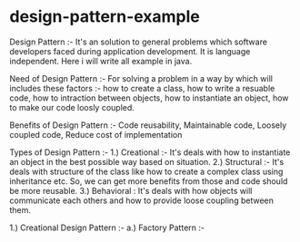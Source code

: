 # design-pattern-example

Design Pattern :- 
	It's an solution to general problems which software developers faced during application development. It is language independent. Here     i will write all example in java.  

Need of Design Pattern :- 
	For solving a problem in a way by which will includes these factors :- 
	how to create a class, how to write a resuable code, how to intraction between objects, how to instantiate an object, how to make our 	  code loosly coupled.

Benefits of Design Pattern :-
	Code reusability, Maintainable code, Loosely coupled code, Reduce cost of implementation

Types of Design Pattern :-
	1.) Creational :- It's deals with how to instantiate an object in the best possible way based on situation.
	2.) Structural :- It's deals with structure of the class like how to create a complex class using inheritance etc. So, we can get more 		benefits from those and code should be more reusable.
	3.) Behavioral : It's deals with how objects will communicate each others and how to provide loose coupling between them. 
	
1.) Creational Design Pattern :-
	a.) Factory Pattern :- 